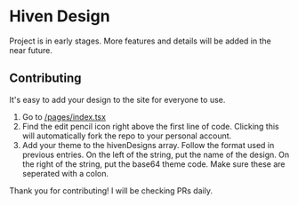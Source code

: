 # Hiven Design

Project is in early stages. More features and details will be added in the near future.

## Contributing

It's easy to add your design to the site for everyone to use.

1. Go to [/pages/index.tsx](/pages/index.tsx)
2. Find the edit pencil icon right above the first line of code. Clicking this will automatically fork the repo to your personal account.
3. Add your theme to the hivenDesigns array. Follow the format used in previous entries. On the left of the string, put the name of the design. On the right of the string, put the base64 theme code. Make sure these are seperated with a colon.

Thank you for contributing! I will be checking PRs daily.
